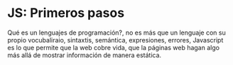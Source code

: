 # JS: Primeros pasos

Qué es un lenguajes de programación?, no es más que un lenguaje con su propio vocubaliraio, sintaxtis, semántica, expresiones, errores, 
Javascript es lo que permite que la web cobre vida, que la páginas web hagan algo más allá de mostrar información de manera estática.

